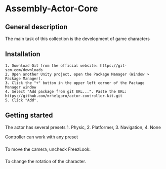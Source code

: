 # Assembly-Actor-Core
 
## General description
 The main task of this collection is the development of game characters
 
## Installation
	1. Download Git from the official website: https://git-scm.com/downloads
	2. Open another Unity project, open the Package Manager (Window > Package Manager). 
	3. Click the "+" button in the upper left corner of the Package Manager window
	4. Select "Add package from git URL...". Paste the URL:
	https://github.com/mrhelgpro/actor-controller-kit.git
	5. Click "Add".
 
 ## Getting started
 The actor has several presets
	1. Physic, 
	2. Platformer, 
	3. Navigation, 
	4. None

 Controller can work with any preset

### <Inputable>
 To move the camera, uncheck FreezLook.

### <Rotable>
 To change the rotation of the character.
